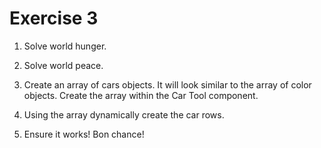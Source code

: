 # Exercise 3

1. Solve world hunger.

2. Solve world peace.

3. Create an array of cars objects. It will look similar to the array of color objects. Create the array within the Car Tool component.

4. Using the array dynamically create the car rows.

5. Ensure it works! Bon chance!
